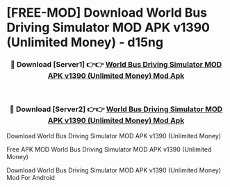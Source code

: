 # [FREE-MOD] Download World Bus Driving Simulator MOD APK v1390 (Unlimited Money) - d15ng


<div align="center">
<h3>🔴 Download [Server1] 👉👉 <a href="https://apk-comot.site?title=World_Bus_Driving_Simulator_MOD_APK_v1390_(Unlimited_Money)">World Bus Driving Simulator MOD APK v1390 (Unlimited Money) Mod Apk</a></h3><br>

<h3>🔴 Download [Server2] 👉👉 <a href="https://apk-comot.site?title=World_Bus_Driving_Simulator_MOD_APK_v1390_(Unlimited_Money)">World Bus Driving Simulator MOD APK v1390 (Unlimited Money) Mod Apk</a></h3>
</div>



Download World Bus Driving Simulator MOD APK v1390 (Unlimited Money) 

Free APK MOD World Bus Driving Simulator MOD APK v1390 (Unlimited Money) 

Download World Bus Driving Simulator MOD APK v1390 (Unlimited Money) Mod For Android
